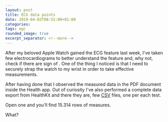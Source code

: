 ```yaml
---
layout: post
title: ECG data points
date: 2019-04-02T08:52:00+01:00
categories:
tags: egc
rounded_image: true
excerpt_separator: <!--more-->
---
```


After my beloved Apple Watch gained the ECG feature last week, I've taken few
electrocardiograms to better understand the feature and, why not, check if there
are sign of .
One of the thing I noticed is that I need to securely strap the watch to my
wrist in order to take effective measurements.

After having done that I observed the measured data in the PDF document inside
the Health app.
Out of curiosity I've also performed a complete data export from HealthKit and
there they are, few [CSV](https://it.wikipedia.org/wiki/Comma-separated_values)
files, one per each test.

Open one and you'll find 15.314 rows of measures.

What?

<script src="http://d3js.org/d3.v4.js"></script><div id="my_dataviz"></div>
<script src="/assets/js/d3line.js"></script>
